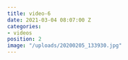 ```yaml
---
title: video-6
date: 2021-03-04 08:07:00 Z
categories:
- videos
position: 2
image: "/uploads/20200205_133930.jpg"
---
```


